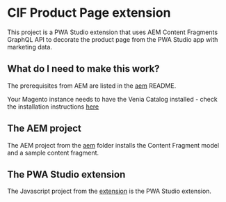 # CIF Product Page extension

This project is a PWA Studio extension that uses AEM Content Fragments GraphQL API to decorate the product page from the PWA Studio app with marketing data.

## What do I need to make this work?

The prerequisites from AEM are listed in the [aem](./aem) README.

Your Magento instance needs to have the Venia Catalog installed - check the installation instructions [here](https://magento.github.io/pwa-studio/venia-pwa-concept/install-sample-data/)

## The AEM project

The AEM project from the [aem](./aem) folder installs the Content Fragment model and a sample content fragment.

## The PWA Studio extension

The Javascript project from the [extension](./extension) is the PWA Studio extension.
